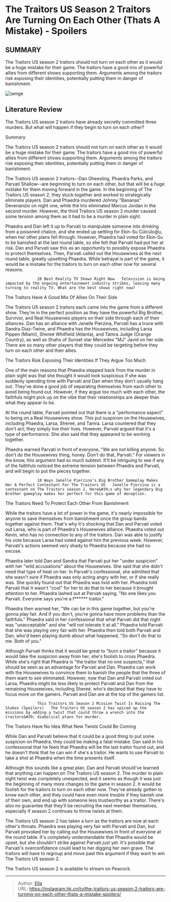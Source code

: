 # The Traitors US Season 2 Traitors Are Turning On Each Other (Thats A Mistake) - Spoilers


## SUMMARY 



  The Traitors US season 2 traitors should not turn on each other as it would be a huge mistake for their game.   The traitors have a good mix of powerful allies from different shows supporting them.   Arguments among the traitors risk exposing their identities, potentially putting them in danger of banishment.  

![iamge](https://static1.srcdn.com/wordpress/wp-content/uploads/2024/01/embargo-until-thursday-january-18-at-10-pm-et-the-traitors-us-season-2-traitors-are-turning-on-each-other-that-s-a-mistake-spoilers.jpg)

## Literature Review

The Traitors US season 2 traitors have already secretly committed three murders. But what will happen if they begin to turn on each other?





Summary

  The Traitors US season 2 traitors should not turn on each other as it would be a huge mistake for their game.   The traitors have a good mix of powerful allies from different shows supporting them.   Arguments among the traitors risk exposing their identities, potentially putting them in danger of banishment.  







The Traitors US season 2 traitors--Dan Gheesling, Phaedra Parks, and Parvati Shallow--are beginning to turn on each other, but that will be a huge mistake for them moving forward in the game. In the beginning of The Traitors US season 2, they stuck together and worked to strategically eliminate players. Dan and Phaedra murdered Johnny &#34;Bananas&#34; Devenanzio on night one, while the trio eliminated Marcus Jordan in the second murder. However, the third Traitors US season 2 murder caused some tension among them as it had to be a murder in plain sight.

Phaedra and Dan left it up to Parvati to manipulate someone into drinking from a poisoned chalice, and she ended up settling for Ekin-Su Cülcüloğlu, when her other plans fell through. However, Phaedra had voted for Ekin-Su to be banished at the last round table, so she felt that Parvati had put her at risk. Dan and Parvati saw this as an opportunity to possibly expose Phaedra to protect themselves. Then, Parvati called out the Housewives at the next round table, greatly upsetting Phaedra. While betrayal is part of the game, it would be a mistake for the traitors to turn on each other now for several reasons.




                  20 Best Reality TV Shows Right Now   Television is being impacted by the ongoing entertainment industry strikes, leaving many turning to reality TV. What are the best shows right now?   


 The Traitors Have A Good Mix Of Allies On Their Side 
         

The Traitors US season 2 traitors each came into the game from a different show. They&#39;re in the perfect position as they have the powerful Big Brother, Survivor, and Real Housewives players on their side through each of their alliances. Dan has an alliance with Janelle Pierzina, Parvati has a truce with Sandra Diaz-Twine, and Phaedra has the Housewives, including Larsa Pippen (Miami), Shereé Whitfield (Atlanta), and Tamra Judge (Orange Country), as well as Shahs of Sunset star Mercedes &#34;MJ&#34; Javid on her side. There are so many other players that they could be targeting before they turn on each other and their allies.






 The Traitors Risk Exposing Their Identities If They Argue Too Much 
          

One of the main reasons that Phaedra stepped back from the murder in plain sight was that she thought it would look suspicious if she was suddenly spending time with Parvati and Dan when they don&#39;t usually hang out. They&#39;ve done a good job of separating themselves from each other to avoid being found out. However, if they argue too much with each other, the faithfuls might pick up on the vibe that their relationships are deeper than what they appear to be.

At the round table, Parvati pointed out that there is a &#34;performance aspect&#34; to being on a Real Housewives show. This put suspicion on the Housewives, including Phaedra, Larsa, Shereé, and Tamra. Larsa countered that they don&#39;t act; they simply live their lives. However, Parvati argued that it&#39;s a type of performance. She also said that they appeared to be working together.




Phaedra warned Parvati in front of everyone, &#34;We are not killing anyone. So don&#39;t do the Housewives thing, honey. Don&#39;t do that, Parvati.&#34; For viewers in the know, this argument had so much subtext. It&#39;ll be intriguing to see if any of the faithfuls noticed the extreme tension between Phaedra and Parvati, and will begin to put the pieces together.

                  10 Ways Janelle Pierzina’s Big Brother Gameplay Makes Her A Perfect Contestant For The Traitors US   Janelle Pierzina is a contestant on The Traitors season 2. Here&#39;s why her legendary Big Brother gameplay makes her perfect for this game of deception.   



 The Traitors Need To Protect Each Other From Banishment 

 

While the traitors have a lot of power in the game, it&#39;s nearly impossible for anyone to save themselves from banishment once the group bands together against them. That&#39;s why it&#39;s shocking that Dan and Parvati voted out Larsa, who is part of Phaedra&#39;s Housewives alliance. Phaedra voted out Kevin, who has no connection to any of the traitors. Dan was able to justify his vote because Larsa had voted against him the previous week. However, Parvati&#39;s actions seemed very shady to Phaedra because she had no excuse.




Phaedra later told Dan and Sandra that Parvati put her &#34;under suspicion&#34; with her &#34;wild accusations&#34; about the Housewives. She said that she didn&#39;t need that type of heat on her. In Parvati&#39;s confessional, she admitted that she wasn&#39;t sure if Phaedra was only acting angry with her, or if she really was. She quickly found out that Phaedra was livid with her. Phaedra told Parvati that it wasn&#39;t &#34;cool&#34; for her to do that to her because it brought attention to her. Phaedra lashed out at Parvati saying, &#34;No one likes you Parvati. Everyone says you&#39;re a f****** traitor.&#34;

Phaedra then warned her, &#34;We can be in this game together, but you&#39;re gonna play fair. And if you don&#39;t, you&#39;re gonna have more problems than the faithfuls.&#34; Phaedra said in her confessional that what Parvati did that night was &#34;unacceptable&#34; and she &#34;will not tolerate it at all.&#34; Phaedra told Parvati that she was playing very fair with her. Phaedra then told both Parvati and Dan, who&#39;d been playing dumb about what happened, &#34;So don&#39;t do that to me. Both of you.&#34;




Although Parvati thinks that it would be great to &#34;burn a traitor&#34; because it would take the suspicion away from her, she&#39;s foolish to cross Phaedra. While she&#39;s right that Phaedra is &#34;the traitor that no one suspects,&#34; that should be seen as an advantage for Parvati and Dan. Phaedra can work with the Housewives to convince them to banish the people that the three of them want to see eliminated. However, now that Dan and Parvati voted out Larsa, Phaedra might be less likely to protect Parvati and Dan from the remaining Housewives, including Shereé, who&#39;s declared that they have to focus more on the gamers. Parvati and Dan are at the top of the gamers list.

                  This Traitors US Season 2 Mission Twist Is Raising The Stakes (Spoilers)   The Traitors US season 2 has spiced up the missions by adding a twist that could throw a wrench into the traitors&#39; diabolical plans for murder.   



 The Traitors Have No Idea What New Twists Could Be Coming 
          




While Dan and Parvati believe that it could be a good thing to put some suspicion on Phaedra, they could be making a fatal mistake. Dan said in his confessional that he feels that Phaedra will be the last traitor found out, and he doesn&#39;t think that he can win if she&#39;s a traitor. He wants to use Parvati to take a shot at Phaedra when the time presents itself.

Although this sounds like a great plan, Dan and Parvati should&#39;ve learned that anything can happen on The Traitors US season 2. The murder in plain sight twist was completely unexpected, and it seems as though it was just the beginning of many more changes to the game in season 2. It would be foolish for the traitors to turn on each other now. They&#39;ve already gotten to know each other, and they could have even more trouble if they banish one of their own, and end up with someone less trustworthy as a traitor. There&#39;s also no guarantee that they&#39;ll be recruiting the next member themselves, especially if season 2 continues to throw twists at them.




The Traitors US season 2 has taken a turn as the traitors are now at each other&#39;s throats. Phaedra was playing very fair with Parvati and Dan, but Parvati provoked her by calling out the Housewives in front of everyone at the round table. It&#39;s completely understandable that Phaedra would be upset, but she shouldn&#39;t strike against Parvati just yet. It&#39;s possible that Parvati&#39;s overconfidence could lead to her digging her own grave. The traitors will have to regroup and move past this argument if they want to win The Traitors US season 2.



The Traitors US season 2 is available to stream on Peacock.






---

> Author: [Ella](https://instagram.hk.cn/)  
> URL: https://instagram.hk.cn/tv/the-traitors-us-season-2-traitors-are-turning-on-each-other-thats-a-mistake-spoilers/  

